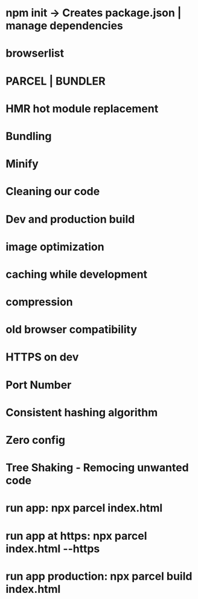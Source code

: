 # npm init -> Creates package.json | manage dependencies

# browserlist

# PARCEL | BUNDLER

# HMR hot module replacement

# Bundling

# Minify

# Cleaning our code

# Dev and production build

# image optimization

# caching while development

# compression

# old browser compatibility

# HTTPS on dev

# Port Number

# Consistent hashing algorithm

# Zero config

# Tree Shaking - Remocing unwanted code

# run app: npx parcel index.html

# run app at https: npx parcel index.html --https

# run app production: npx parcel build index.html
